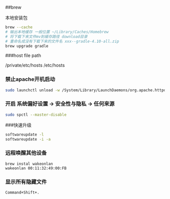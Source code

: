 ##brew

本地安装包

```bash
brew --cache 
# 输出本地缓存 一般位置 ~/Library/Caches/Homebrew
# 将下载下来文件mv到缓存路径 download目录
# 重命名成没有下载下来的文件名 xxx--gradle-4.10-all.zip
brew upgrade gradle

```


###host file path

/private/etc/hosts
/etc/hosts

### 禁止apache开机启动
```bash
sudo launchctl unload -w /System/Library/LaunchDaemons/org.apache.httpd.plist   
```

### 开启 系统偏好设置 -> 安全性与隐私 ->  任何来源
```bash
sudo spctl --master-disable
```


###快速升级
```bash
softwareupdate -l
softwareupdate -i -a
```

### 远程唤醒其他设备
```
brew instal wakeonlan
wakeonlan 00:11:32:49:00:FB
```

### 显示所有隐藏文件
`Command+Shift+.`
